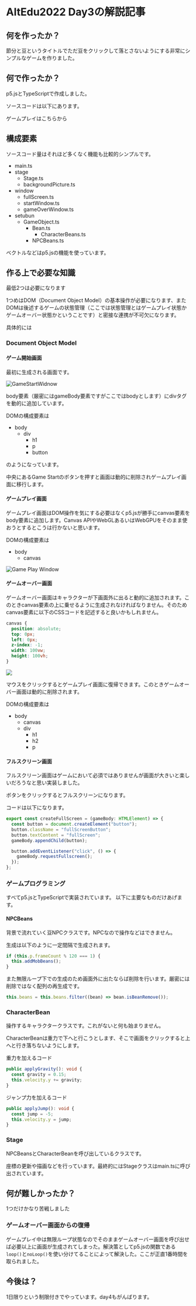 # AltEdu2022 Day3の解説記事

## 何を作ったか？

節分と豆というタイトルでただ豆をクリックして落とさないようにする非常にシンプルなゲームを作りました。

## 何で作ったか？

p5.jsとTypeScriptで作成しました。

ソースコードは以下にあります。

ゲームプレイはこちらから

## 構成要素

ソースコード量はそれほど多くなく機能も比較的シンプルです。
- main.ts
- stage
  - Stage.ts
  - backgroundPicture.ts
- window
  - fullScreen.ts
  - startWindow.ts
  - gameOverWindow.ts
- setubun 
  -  GameObject.ts
     -  Bean.ts
        - CharacterBeans.ts  
     -  NPCBeans.ts

ベクトルなどはp5.jsの機能を使っています。

## 作る上で必要な知識

最低2つは必要になります

1つめはDOM（Document Object Model）の基本操作が必要になります、またDOMは後述するゲームの状態管理（ここでは状態管理とはゲームプレイ状態かゲームオーバー状態かということです）と密接な連携が不可欠になります。

具体的には

### Document Object Model

#### ゲーム開始画面

最初に生成される画面です。

![GameStartWidnow](スクリーンショット%20(582).png)

body要素（厳密にはgameBody要素ですがここではbodyとします）にdivタグを動的に追加しています。

DOMの構成要素は
- body 
  - div
    - h1
    - p
    - button 

のようになっています。


中央にあるGame Startのボタンを押すと画面は動的に削除されゲームプレイ画面に移行します。

#### ゲームプレイ画面

ゲームプレイ画面はDOM操作を気にする必要はなくp5.jsが勝手にcanvas要素をbody要素に追加します。Canvas APIやWebGLあるいはWebGPUをそのまま使おうとするとこうは行かないと思います。

DOMの構成要素は
- body
  -  canvas

![Game Play Window](スクリーンショット%20(583).png)

#### ゲームオーバー画面

ゲームオーバー画面はキャラクターが下画面外に出ると動的に追加されます。このときcanvas要素の上に乗せるように生成されなければなりません。そのためcanvas要素に以下のCSSコードを記述すると良いかもしれません。

```css
canvas {
  position: absolute;
  top: 0px;
  left: 0px;
  z-index: -1;
  width: 100vw;
  height: 100vh;
}
```

![](スクリーンショット%20(584).png)

マウスをクリックするとゲームプレイ画面に復帰できます。このときゲームオーバー画面は動的に削除されます。

DOMの構成要素は
- body
  - canvas
  - div
    -  h1
    -  h2
    -  p

#### フルスクリーン画面

フルスクリーン画面はゲームにおいて必須ではありませんが画面が大きいと楽しいだろうなと思い実装しました。

ボタンをクリックするとフルスクリーンになります。

コードは以下になります。

```ts
export const createFullScreen = (gameBody: HTMLElement) => {
  const button = document.createElement("button");
  button.className = "fullScreenButton";
  button.textContent = "fullScreen";
  gameBody.appendChild(button);

  button.addEventListener("click", () => {
    gameBody.requestFullscreen();
  });
};
```

### ゲームプログラミング

すべてp5.jsとTypeScriptで実装されています。
以下に主要なものだけあげます。

#### NPCBeans

背景で流れていく豆NPCクラスです。NPCなので操作などはできません。

生成は以下のように一定間隔で生成されます。

```ts
if (this.p.frameCount % 120 === 1) {
  this.addMobBeans();
}
```

また無限ループ下での生成のため画面外に出たならば削除を行います。厳密には削除ではなく配列の再生成です。

```ts
this.beans = this.beans.filter((bean) => bean.isBeanRemove());
```

### CharacterBean

操作するキャラクタークラスです。これがないと何も始まりません。

CharacterBeanは重力で下へと行こうとします、そこで画面をクリックすると上へと行き落ちないようにします。

重力を加えるコード
```ts
public applyGravity(): void {
  const gravity = 0.15;
  this.velocity.y += gravity;
}
```
ジャンプ力を加えるコード
```ts
public applyJump(): void {
  const jump = -5;
  this.velocity.y = jump;
}
```
### Stage


NPCBeansとCharacterBeanを呼び出しているクラスです。

座標の更新や描画などを行っています。最終的にはStageクラスはmain.tsに呼び出されています。



## 何が難しかったか？

1つだけかなり苦戦しました

### ゲームオーバー画面からの復帰

ゲームプレイ中は無限ループ状態なのでそのままゲームオーバー画面を呼び出せば必要以上に画面が生成されてしまった。解決策としてp5.jsの関数である```loop()```と```noLoop()```を使い分けてることによって解決した。ここが正直1番時間を取られました。

## 今後は？

1日限りという制限付きでやっています。day4もがんばります。